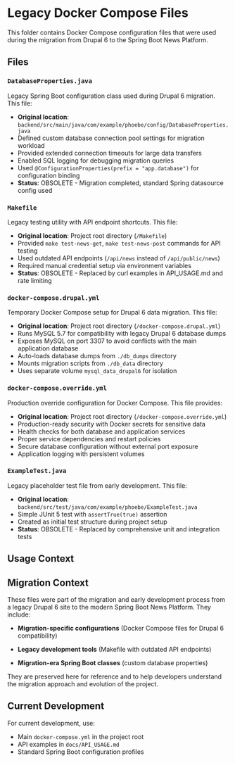 # Legacy Docker Compose Files

This folder contains Docker Compose configuration files that were used during 
the migration from Drupal 6 to the Spring Boot News Platform.

## Files

### `DatabaseProperties.java`
Legacy Spring Boot configuration class used during Drupal 6 migration. This file:
- **Original location**: `backend/src/main/java/com/example/phoebe/config/DatabaseProperties.java`
- Defined custom database connection pool settings for migration workload
- Provided extended connection timeouts for large data transfers
- Enabled SQL logging for debugging migration queries
- Used `@ConfigurationProperties(prefix = "app.database")` for configuration binding
- **Status**: OBSOLETE - Migration completed, standard Spring datasource config used

### `Makefile`
Legacy testing utility with API endpoint shortcuts. This file:
- **Original location**: Project root directory (`/Makefile`)
- Provided `make test-news-get`, `make test-news-post` commands for API testing
- Used outdated API endpoints (`/api/news` instead of `/api/public/news`)
- Required manual credential setup via environment variables
- **Status**: OBSOLETE - Replaced by curl examples in API_USAGE.md and rate limiting



### `docker-compose.drupal.yml`
Temporary Docker Compose setup for Drupal 6 data migration. This file:
- **Original location**: Project root directory (`/docker-compose.drupal.yml`)
- Runs MySQL 5.7 for compatibility with legacy Drupal 6 database dumps
- Exposes MySQL on port 3307 to avoid conflicts with the main application database
- Auto-loads database dumps from `./db_dumps` directory
- Mounts migration scripts from `./db_data` directory
- Uses separate volume `mysql_data_drupal6` for isolation

### `docker-compose.override.yml`
Production override configuration for Docker Compose. This file provides:
- **Original location**: Project root directory (`/docker-compose.override.yml`)
- Production-ready security with Docker secrets for sensitive data
- Health checks for both database and application services
- Proper service dependencies and restart policies
- Secure database configuration without external port exposure
- Application logging with persistent volumes

### `ExampleTest.java`
Legacy placeholder test file from early development. This file:
- **Original location**: `backend/src/test/java/com/example/phoebe/ExampleTest.java`
- Simple JUnit 5 test with `assertTrue(true)` assertion
- Created as initial test structure during project setup
- **Status**: OBSOLETE - Replaced by comprehensive unit and integration tests

## Usage Context

## Migration Context

These files were part of the migration and early development process from a legacy Drupal 6 site to the modern Spring Boot News Platform. They include:

- **Migration-specific configurations** (Docker Compose files for Drupal 6 compatibility)
- **Legacy development tools** (Makefile with outdated API endpoints)

- **Migration-era Spring Boot classes** (custom database properties)

They are preserved here for reference and to help developers understand the migration approach and evolution of the project.

## Current Development

For current development, use:
- Main `docker-compose.yml` in the project root
- API examples in `docs/API_USAGE.md`
- Standard Spring Boot configuration profiles